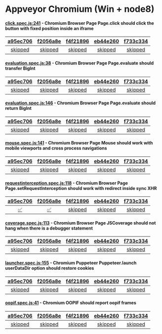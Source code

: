 # Appveyor Chromium (Win + node8)

#### [click.spec.js:241](https://github.com/GoogleChrome/puppeteer/blob/a95ec706356f12e503d185bcefad8974d45e7c6e/\test\click.spec.js#L241) - Chromium Browser Page Page.click should click the button with fixed position inside an iframe

| [a95ec706](https://ci.appveyor.com/project/aslushnikov/puppeteer/branch/master/job/wfff80r13d2uwse1) | [f2056a8e](https://ci.appveyor.com/project/aslushnikov/puppeteer/branch/master/job/qxayg9eswp5n955f) | [f4f21896](https://ci.appveyor.com/project/aslushnikov/puppeteer/branch/master/job/ojqwsxoskvv4kd6x) | [eb44e260](https://ci.appveyor.com/project/aslushnikov/puppeteer/branch/master/job/9rekpppacyg65i67) | [f733c334](https://ci.appveyor.com/project/aslushnikov/puppeteer/branch/master/job/eej6r7ytecqq4hq2) |
| :---: | :---: | :---: | :---: | :---: |
| [skipped](https://github.com/GoogleChrome/puppeteer/blob/a95ec706356f12e503d185bcefad8974d45e7c6e/\test\click.spec.js#L241) | [skipped](https://github.com/GoogleChrome/puppeteer/blob/f2056a8e25b0f84d045a85ef66718e2f4ce7651f/\test\click.spec.js#L241) | [skipped](https://github.com/GoogleChrome/puppeteer/blob/f4f21896d2c573a2e16cd813804bc7aaa3f36b51/\test\click.spec.js#L241) | [skipped](https://github.com/GoogleChrome/puppeteer/blob/eb44e260a97eaf58aaa96e40e448ea1f327a0018/\test\click.spec.js#L241) | [skipped](https://github.com/GoogleChrome/puppeteer/blob/f733c334dc974114a6b68b6734fd79d60a6ebe0e/\test\click.spec.js#L241) |

#### [evaluation.spec.js:38](https://github.com/GoogleChrome/puppeteer/blob/a95ec706356f12e503d185bcefad8974d45e7c6e/\test\evaluation.spec.js#L38) - Chromium Browser Page Page.evaluate should transfer BigInt

| [a95ec706](https://ci.appveyor.com/project/aslushnikov/puppeteer/branch/master/job/wfff80r13d2uwse1) | [f2056a8e](https://ci.appveyor.com/project/aslushnikov/puppeteer/branch/master/job/qxayg9eswp5n955f) | [f4f21896](https://ci.appveyor.com/project/aslushnikov/puppeteer/branch/master/job/ojqwsxoskvv4kd6x) | [eb44e260](https://ci.appveyor.com/project/aslushnikov/puppeteer/branch/master/job/9rekpppacyg65i67) | [f733c334](https://ci.appveyor.com/project/aslushnikov/puppeteer/branch/master/job/eej6r7ytecqq4hq2) |
| :---: | :---: | :---: | :---: | :---: |
| [skipped](https://github.com/GoogleChrome/puppeteer/blob/a95ec706356f12e503d185bcefad8974d45e7c6e/\test\evaluation.spec.js#L38) | [skipped](https://github.com/GoogleChrome/puppeteer/blob/f2056a8e25b0f84d045a85ef66718e2f4ce7651f/\test\evaluation.spec.js#L38) | [skipped](https://github.com/GoogleChrome/puppeteer/blob/f4f21896d2c573a2e16cd813804bc7aaa3f36b51/\test\evaluation.spec.js#L38) | [skipped](https://github.com/GoogleChrome/puppeteer/blob/eb44e260a97eaf58aaa96e40e448ea1f327a0018/\test\evaluation.spec.js#L38) | [skipped](https://github.com/GoogleChrome/puppeteer/blob/f733c334dc974114a6b68b6734fd79d60a6ebe0e/\test\evaluation.spec.js#L38) |

#### [evaluation.spec.js:146](https://github.com/GoogleChrome/puppeteer/blob/a95ec706356f12e503d185bcefad8974d45e7c6e/\test\evaluation.spec.js#L146) - Chromium Browser Page Page.evaluate should return BigInt

| [a95ec706](https://ci.appveyor.com/project/aslushnikov/puppeteer/branch/master/job/wfff80r13d2uwse1) | [f2056a8e](https://ci.appveyor.com/project/aslushnikov/puppeteer/branch/master/job/qxayg9eswp5n955f) | [f4f21896](https://ci.appveyor.com/project/aslushnikov/puppeteer/branch/master/job/ojqwsxoskvv4kd6x) | [eb44e260](https://ci.appveyor.com/project/aslushnikov/puppeteer/branch/master/job/9rekpppacyg65i67) | [f733c334](https://ci.appveyor.com/project/aslushnikov/puppeteer/branch/master/job/eej6r7ytecqq4hq2) |
| :---: | :---: | :---: | :---: | :---: |
| [skipped](https://github.com/GoogleChrome/puppeteer/blob/a95ec706356f12e503d185bcefad8974d45e7c6e/\test\evaluation.spec.js#L146) | [skipped](https://github.com/GoogleChrome/puppeteer/blob/f2056a8e25b0f84d045a85ef66718e2f4ce7651f/\test\evaluation.spec.js#L146) | [skipped](https://github.com/GoogleChrome/puppeteer/blob/f4f21896d2c573a2e16cd813804bc7aaa3f36b51/\test\evaluation.spec.js#L146) | [skipped](https://github.com/GoogleChrome/puppeteer/blob/eb44e260a97eaf58aaa96e40e448ea1f327a0018/\test\evaluation.spec.js#L146) | [skipped](https://github.com/GoogleChrome/puppeteer/blob/f733c334dc974114a6b68b6734fd79d60a6ebe0e/\test\evaluation.spec.js#L146) |

#### [mouse.spec.js:141](https://github.com/GoogleChrome/puppeteer/blob/a95ec706356f12e503d185bcefad8974d45e7c6e/\test\mouse.spec.js#L141) - Chromium Browser Page Mouse should work with mobile viewports and cross process navigations

| [a95ec706](https://ci.appveyor.com/project/aslushnikov/puppeteer/branch/master/job/wfff80r13d2uwse1) | [f2056a8e](https://ci.appveyor.com/project/aslushnikov/puppeteer/branch/master/job/qxayg9eswp5n955f) | [f4f21896](https://ci.appveyor.com/project/aslushnikov/puppeteer/branch/master/job/ojqwsxoskvv4kd6x) | [eb44e260](https://ci.appveyor.com/project/aslushnikov/puppeteer/branch/master/job/9rekpppacyg65i67) | [f733c334](https://ci.appveyor.com/project/aslushnikov/puppeteer/branch/master/job/eej6r7ytecqq4hq2) |
| :---: | :---: | :---: | :---: | :---: |
| [skipped](https://github.com/GoogleChrome/puppeteer/blob/a95ec706356f12e503d185bcefad8974d45e7c6e/\test\mouse.spec.js#L141) | [skipped](https://github.com/GoogleChrome/puppeteer/blob/f2056a8e25b0f84d045a85ef66718e2f4ce7651f/\test\mouse.spec.js#L141) | [skipped](https://github.com/GoogleChrome/puppeteer/blob/f4f21896d2c573a2e16cd813804bc7aaa3f36b51/\test\mouse.spec.js#L141) | [skipped](https://github.com/GoogleChrome/puppeteer/blob/eb44e260a97eaf58aaa96e40e448ea1f327a0018/\test\mouse.spec.js#L141) | [skipped](https://github.com/GoogleChrome/puppeteer/blob/f733c334dc974114a6b68b6734fd79d60a6ebe0e/\test\mouse.spec.js#L141) |

#### [requestinterception.spec.js:118](https://github.com/GoogleChrome/puppeteer/blob/f4f21896d2c573a2e16cd813804bc7aaa3f36b51/\test\requestinterception.spec.js#L118) - Chromium Browser Page Page.setRequestInterception should work with redirect inside sync XHR

| [a95ec706](https://ci.appveyor.com/project/aslushnikov/puppeteer/branch/master/job/wfff80r13d2uwse1) | [f2056a8e](https://ci.appveyor.com/project/aslushnikov/puppeteer/branch/master/job/qxayg9eswp5n955f) | [f4f21896](https://ci.appveyor.com/project/aslushnikov/puppeteer/branch/master/job/ojqwsxoskvv4kd6x) | [eb44e260](https://ci.appveyor.com/project/aslushnikov/puppeteer/branch/master/job/9rekpppacyg65i67) | [f733c334](https://ci.appveyor.com/project/aslushnikov/puppeteer/branch/master/job/eej6r7ytecqq4hq2) |
| :---: | :---: | :---: | :---: | :---: |
| [✅](https://github.com/GoogleChrome/puppeteer/blob/a95ec706356f12e503d185bcefad8974d45e7c6e/\test\requestinterception.spec.js#L118) | [✅](https://github.com/GoogleChrome/puppeteer/blob/f2056a8e25b0f84d045a85ef66718e2f4ce7651f/\test\requestinterception.spec.js#L118) | [skipped](https://github.com/GoogleChrome/puppeteer/blob/f4f21896d2c573a2e16cd813804bc7aaa3f36b51/\test\requestinterception.spec.js#L118) | [skipped](https://github.com/GoogleChrome/puppeteer/blob/eb44e260a97eaf58aaa96e40e448ea1f327a0018/\test\requestinterception.spec.js#L118) | [skipped](https://github.com/GoogleChrome/puppeteer/blob/f733c334dc974114a6b68b6734fd79d60a6ebe0e/\test\requestinterception.spec.js#L118) |

#### [coverage.spec.js:113](https://github.com/GoogleChrome/puppeteer/blob/a95ec706356f12e503d185bcefad8974d45e7c6e/\test\coverage.spec.js#L113) - Chromium Browser Page JSCoverage should not hang when there is a debugger statement

| [a95ec706](https://ci.appveyor.com/project/aslushnikov/puppeteer/branch/master/job/wfff80r13d2uwse1) | [f2056a8e](https://ci.appveyor.com/project/aslushnikov/puppeteer/branch/master/job/qxayg9eswp5n955f) | [f4f21896](https://ci.appveyor.com/project/aslushnikov/puppeteer/branch/master/job/ojqwsxoskvv4kd6x) | [eb44e260](https://ci.appveyor.com/project/aslushnikov/puppeteer/branch/master/job/9rekpppacyg65i67) | [f733c334](https://ci.appveyor.com/project/aslushnikov/puppeteer/branch/master/job/eej6r7ytecqq4hq2) |
| :---: | :---: | :---: | :---: | :---: |
| [skipped](https://github.com/GoogleChrome/puppeteer/blob/a95ec706356f12e503d185bcefad8974d45e7c6e/\test\coverage.spec.js#L113) | [skipped](https://github.com/GoogleChrome/puppeteer/blob/f2056a8e25b0f84d045a85ef66718e2f4ce7651f/\test\coverage.spec.js#L112) | [skipped](https://github.com/GoogleChrome/puppeteer/blob/f4f21896d2c573a2e16cd813804bc7aaa3f36b51/\test\coverage.spec.js#L112) | [skipped](https://github.com/GoogleChrome/puppeteer/blob/eb44e260a97eaf58aaa96e40e448ea1f327a0018/\test\coverage.spec.js#L112) | [skipped](https://github.com/GoogleChrome/puppeteer/blob/f733c334dc974114a6b68b6734fd79d60a6ebe0e/\test\coverage.spec.js#L112) |

#### [launcher.spec.js:155](https://github.com/GoogleChrome/puppeteer/blob/a95ec706356f12e503d185bcefad8974d45e7c6e/\test\launcher.spec.js#L155) - Chromium Puppeteer Puppeteer.launch userDataDir option should restore cookies

| [a95ec706](https://ci.appveyor.com/project/aslushnikov/puppeteer/branch/master/job/wfff80r13d2uwse1) | [f2056a8e](https://ci.appveyor.com/project/aslushnikov/puppeteer/branch/master/job/qxayg9eswp5n955f) | [f4f21896](https://ci.appveyor.com/project/aslushnikov/puppeteer/branch/master/job/ojqwsxoskvv4kd6x) | [eb44e260](https://ci.appveyor.com/project/aslushnikov/puppeteer/branch/master/job/9rekpppacyg65i67) | [f733c334](https://ci.appveyor.com/project/aslushnikov/puppeteer/branch/master/job/eej6r7ytecqq4hq2) |
| :---: | :---: | :---: | :---: | :---: |
| [skipped](https://github.com/GoogleChrome/puppeteer/blob/a95ec706356f12e503d185bcefad8974d45e7c6e/\test\launcher.spec.js#L155) | [skipped](https://github.com/GoogleChrome/puppeteer/blob/f2056a8e25b0f84d045a85ef66718e2f4ce7651f/\test\launcher.spec.js#L155) | [skipped](https://github.com/GoogleChrome/puppeteer/blob/f4f21896d2c573a2e16cd813804bc7aaa3f36b51/\test\launcher.spec.js#L155) | [skipped](https://github.com/GoogleChrome/puppeteer/blob/eb44e260a97eaf58aaa96e40e448ea1f327a0018/\test\launcher.spec.js#L155) | [skipped](https://github.com/GoogleChrome/puppeteer/blob/f733c334dc974114a6b68b6734fd79d60a6ebe0e/\test\launcher.spec.js#L155) |

#### [oopif.spec.js:41](https://github.com/GoogleChrome/puppeteer/blob/a95ec706356f12e503d185bcefad8974d45e7c6e/\test\oopif.spec.js#L41) - Chromium OOPIF should report oopif frames

| [a95ec706](https://ci.appveyor.com/project/aslushnikov/puppeteer/branch/master/job/wfff80r13d2uwse1) | [f2056a8e](https://ci.appveyor.com/project/aslushnikov/puppeteer/branch/master/job/qxayg9eswp5n955f) | [f4f21896](https://ci.appveyor.com/project/aslushnikov/puppeteer/branch/master/job/ojqwsxoskvv4kd6x) | [eb44e260](https://ci.appveyor.com/project/aslushnikov/puppeteer/branch/master/job/9rekpppacyg65i67) | [f733c334](https://ci.appveyor.com/project/aslushnikov/puppeteer/branch/master/job/eej6r7ytecqq4hq2) |
| :---: | :---: | :---: | :---: | :---: |
| [skipped](https://github.com/GoogleChrome/puppeteer/blob/a95ec706356f12e503d185bcefad8974d45e7c6e/\test\oopif.spec.js#L41) | [skipped](https://github.com/GoogleChrome/puppeteer/blob/f2056a8e25b0f84d045a85ef66718e2f4ce7651f/\test\oopif.spec.js#L41) | [skipped](https://github.com/GoogleChrome/puppeteer/blob/f4f21896d2c573a2e16cd813804bc7aaa3f36b51/\test\oopif.spec.js#L41) | [skipped](https://github.com/GoogleChrome/puppeteer/blob/eb44e260a97eaf58aaa96e40e448ea1f327a0018/\test\oopif.spec.js#L41) | [skipped](https://github.com/GoogleChrome/puppeteer/blob/f733c334dc974114a6b68b6734fd79d60a6ebe0e/\test\oopif.spec.js#L41) |
